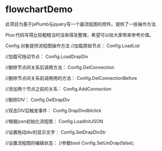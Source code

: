 # flowchartDemo
此项目为基于jsPlumb与jquery写一个画流程图的控件。提供了一些操作方法.

Plus:代码写得比较粗糙当时没来得及整理，希望可以给大家带来参考价值。


Config 对象提供流程图操作方法
//加载原始节点：
Config.LoadList

//加载可拖动节点：
Config.LoadDrapDiv

//删除节点间关系后调用方法：
Config.DelConnection

//删除节点间关系前调用用的方法：
Config.DelConnectionBefore

//添加两个节点之前的关系：
Config.AddConnection

//删除DIV：
Config.DelDrapDiv

//双击DIV后触发事件：
Config.DrapDivdblclick

//根据josn初始化流程图：
Config.LoadInitJSON

//设置拖动div的显示文字：
Config.SetDrapDivStr

//设置流程图的编辑状态：
//参数bool
Config.SetUnDrap(false);

